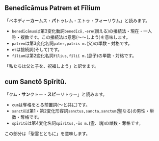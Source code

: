 ## Benedīcāmus Patrem et Fīlium
「ベネディー**カー**ムス・**パ**トゥレム・エトゥ・**フィー**リウム」と読みます。

- `benedīcāmus`は第3変化動詞`benedīcō,-ere`(讃える)の接続法・現在・一人称・複数です。この接続法は意思(〜〜しよう)を意味します。
- `patrem`は第3変化名詞`pater,patris m.`(父)の単数・対格です。
- `et`は接続詞(そして)です。
- `fīlium`は第2変化名詞`fīlius,fīliī m.`(息子)の単数・対格です。

「私たちは父と子を、祝福しよう」と訳せます。
## cum Sanctō Spīritū.
「クム・**サン**クトー・**スピー**リトゥー」と読みます。

- `cum`は奪格をとる前置詞(〜と共に)です。
- `sanctō`は第1・第2変化形容詞`sanctus,sancta,sanctum`(聖なる)の男性・単数・奪格です。
- `spīritū`は第4変化名詞`spīritus,-ūs m.`(霊、魂)の単数・奪格です。

この部分は「聖霊とともに」を意味します。

